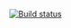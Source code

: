 [![Build status](https://ci.appveyor.com/api/projects/status/0nddt7tyxqn5c84t?svg=true)](https://ci.appveyor.com/project/kristanya666/testwithpageobject)
